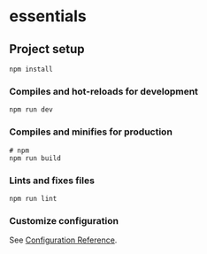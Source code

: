 # essentials

## Project setup

```
npm install
```

### Compiles and hot-reloads for development

```
npm run dev
```

### Compiles and minifies for production

```
# npm
npm run build
```

### Lints and fixes files

```
npm run lint
```

### Customize configuration

See [Configuration Reference](https://vitejs.dev/config/).
